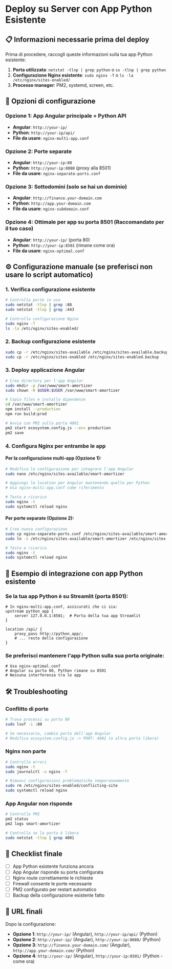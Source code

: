 # Deploy su Server con App Python Esistente

## 📋 Informazioni necessarie prima del deploy

Prima di procedere, raccogli queste informazioni sulla tua app Python esistente:

1. **Porta utilizzata**: `netstat -tlnp | grep python` o `ss -tlnp | grep python`
2. **Configurazione Nginx esistente**: `sudo nginx -T` o `ls -la /etc/nginx/sites-enabled/`
3. **Processo manager**: PM2, systemd, screen, etc.

## 🚀 Opzioni di configurazione

### **Opzione 1: App Angular principale + Python API**

- **Angular**: `http://your-ip/`
- **Python**: `http://your-ip/api/`
- **File da usare**: `nginx-multi-app.conf`

### **Opzione 2: Porte separate**

- **Angular**: `http://your-ip:80`
- **Python**: `http://your-ip:8080` (proxy alla 8501)
- **File da usare**: `nginx-separate-ports.conf`

### **Opzione 3: Sottodomini** (solo se hai un dominio)

- **Angular**: `http://finance.your-domain.com`
- **Python**: `http://app.your-domain.com`
- **File da usare**: `nginx-subdomain.conf`

### **Opzione 4: Ottimale per app su porta 8501** (Raccomandato per il tuo caso)

- **Angular**: `http://your-ip/` (porta 80)
- **Python**: `http://your-ip:8501` (rimane come ora)
- **File da usare**: `nginx-optimal.conf`

## ⚙️ Configurazione manuale (se preferisci non usare lo script automatico)

### 1. **Verifica configurazione esistente**

```bash
# Controlla porte in uso
sudo netstat -tlnp | grep :80
sudo netstat -tlnp | grep :443

# Controlla configurazione Nginx
sudo nginx -T
ls -la /etc/nginx/sites-enabled/
```

### 2. **Backup configurazione esistente**

```bash
sudo cp -r /etc/nginx/sites-available /etc/nginx/sites-available.backup
sudo cp -r /etc/nginx/sites-enabled /etc/nginx/sites-enabled.backup
```

### 3. **Deploy applicazione Angular**

```bash
# Crea directory per l'app Angular
sudo mkdir -p /var/www/smart-amortizer
sudo chown -R $USER:$USER /var/www/smart-amortizer

# Copia files e installa dipendenze
cd /var/www/smart-amortizer
npm install --production
npm run build:prod

# Avvia con PM2 sulla porta 4001
pm2 start ecosystem.config.js --env production
pm2 save
```

### 4. **Configura Nginx per entrambe le app**

#### **Per la configurazione multi-app** (Opzione 1):

```bash
# Modifica la configurazione per integrare l'app Angular
sudo nano /etc/nginx/sites-available/smart-amortizer

# Aggiungi le location per Angular mantenendo quelle per Python
# Usa nginx-multi-app.conf come riferimento

# Testa e ricarica
sudo nginx -t
sudo systemctl reload nginx
```

#### **Per porte separate** (Opzione 2):

```bash
# Crea nuova configurazione
sudo cp nginx-separate-ports.conf /etc/nginx/sites-available/smart-amortizer
sudo ln -s /etc/nginx/sites-available/smart-amortizer /etc/nginx/sites-enabled/

# Testa e ricarica
sudo nginx -t
sudo systemctl reload nginx
```

## 🔧 Esempio di integrazione con app Python esistente

### Se la tua app Python è su Streamlit (porta 8501):

```nginx
# In nginx-multi-app.conf, assicurati che ci sia:
upstream python_app {
    server 127.0.0.1:8501;  # Porta della tua app Streamlit
}

location /api/ {
    proxy_pass http://python_app/;
    # ... resto della configurazione
}
```

### Se preferisci mantenere l'app Python sulla sua porta originale:

```nginx
# Usa nginx-optimal.conf
# Angular su porta 80, Python rimane su 8501
# Nessuna interferenza tra le app
```

## 🛠️ Troubleshooting

### **Conflitto di porte**

```bash
# Trova processi su porta 80
sudo lsof -i :80

# Se necessario, cambia porta dell'app Angular
# Modifica ecosystem.config.js -> PORT: 4002 (o altra porta libera)
```

### **Nginx non parte**

```bash
# Controlla errori
sudo nginx -t
sudo journalctl -u nginx -f

# Rimuovi configurazioni problematiche temporaneamente
sudo rm /etc/nginx/sites-enabled/conflicting-site
sudo systemctl reload nginx
```

### **App Angular non risponde**

```bash
# Controlla PM2
pm2 status
pm2 logs smart-amortizer

# Controlla se la porta è libera
sudo netstat -tlnp | grep 4001
```

## 📝 Checklist finale

- [ ] App Python esistente funziona ancora
- [ ] App Angular risponde su porta configurata
- [ ] Nginx route correttamente le richieste
- [ ] Firewall consente le porte necessarie
- [ ] PM2 configurato per restart automatico
- [ ] Backup della configurazione esistente fatto

## 🎯 URL finali

Dopo la configurazione:

- **Opzione 1**: `http://your-ip/` (Angular), `http://your-ip/api/` (Python)
- **Opzione 2**: `http://your-ip/` (Angular), `http://your-ip:8080/` (Python)
- **Opzione 3**: `http://finance.your-domain.com/` (Angular), `http://app.your-domain.com/` (Python)
- **Opzione 4**: `http://your-ip/` (Angular), `http://your-ip:8501/` (Python - come ora)
